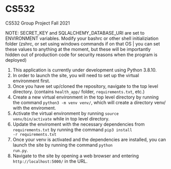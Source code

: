 # CS532
CS532 Group Project Fall 2021

NOTE: SECRET_KEY and SQLALCHEMY_DATABASE_URI are set to ENVIRONMENT variables. Modify your bashrc or other shell initializiation folder (zshrc, or set using windows commands if on that OS | you can set these values to anything at the moment, but these will be importantly hidden out of production code for security reasons when the program is deployed)

1. This application is currently under development using Python 3.8.10. 
2. In order to launch the site, you will need to set up the virtual environment first.
3. Once you have set up/cloned the repository, navigate to the top level directory. (contains <code>health_app/</code> folder, <code>requirements.txt</code>, etc.)
4. Create a new virtual environment in the top level directory by running the command <code>python3 -m venv venv/</code>, which will create a directory venv/ with the enviroment. 
5. Activate the virtual environment by running <code>source venv/bin/activate</code> while in top level directory. 
6. Update the enviroment with the necessary dependencies from <code>requirements.txt</code> by running the command <code>pip3 install -r requirements.txt</code>
7. Once your venv is activated and the dependencies are installed, you can launch the site by running the command <code>python run.py</code>.
8. Navigate to the site by opening a web browser and entering <code>http://localhost:5000/</code> in the URL. 
